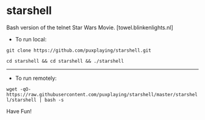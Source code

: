 # starshell
Bash version of the telnet Star Wars Movie. [towel.blinkenlights.nl]

- To run local:

```git clone https://github.com/puxplaying/starshell.git```

```cd starshell && cd starshell && ./starshell```

---

- To run remotely:

```wget -qO- https://raw.githubusercontent.com/puxplaying/starshell/master/starshell/starshell | bash -s```

Have Fun!
